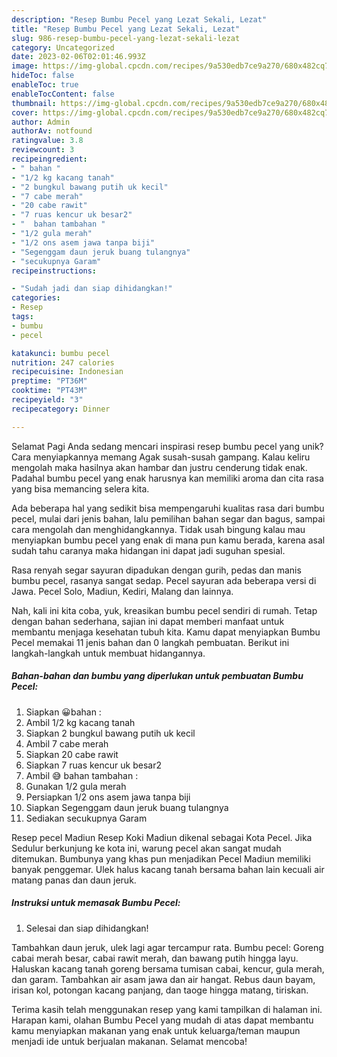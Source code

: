 ```yaml
---
description: "Resep Bumbu Pecel yang Lezat Sekali, Lezat"
title: "Resep Bumbu Pecel yang Lezat Sekali, Lezat"
slug: 986-resep-bumbu-pecel-yang-lezat-sekali-lezat
category: Uncategorized
date: 2023-02-06T02:01:46.993Z
image: https://img-global.cpcdn.com/recipes/9a530edb7ce9a270/680x482cq70/bumbu-pecel-foto-resep-utama.jpg
hideToc: false
enableToc: true
enableTocContent: false
thumbnail: https://img-global.cpcdn.com/recipes/9a530edb7ce9a270/680x482cq70/bumbu-pecel-foto-resep-utama.jpg
cover: https://img-global.cpcdn.com/recipes/9a530edb7ce9a270/680x482cq70/bumbu-pecel-foto-resep-utama.jpg
author: Admin
authorAv: notfound
ratingvalue: 3.8
reviewcount: 3
recipeingredient:
- " bahan "
- "1/2 kg kacang tanah"
- "2 bungkul bawang putih uk kecil"
- "7 cabe merah"
- "20 cabe rawit"
- "7 ruas kencur uk besar2"
- "  bahan tambahan "
- "1/2 gula merah"
- "1/2 ons asem jawa tanpa biji"
- "Segenggam daun jeruk buang tulangnya"
- "secukupnya Garam"
recipeinstructions:

- "Sudah jadi dan siap dihidangkan!"
categories:
- Resep
tags:
- bumbu
- pecel

katakunci: bumbu pecel 
nutrition: 247 calories
recipecuisine: Indonesian
preptime: "PT36M"
cooktime: "PT43M"
recipeyield: "3"
recipecategory: Dinner

---
```



Selamat Pagi Anda sedang mencari inspirasi resep bumbu pecel yang unik? Cara menyiapkannya memang Agak susah-susah gampang. Kalau keliru mengolah maka hasilnya akan hambar dan justru cenderung tidak enak. Padahal bumbu pecel yang enak harusnya kan memiliki aroma dan cita rasa yang bisa memancing selera kita.


Ada beberapa hal yang sedikit bisa mempengaruhi kualitas rasa dari bumbu pecel, mulai dari jenis bahan, lalu pemilihan bahan segar dan bagus, sampai cara mengolah dan menghidangkannya. Tidak usah bingung kalau mau menyiapkan bumbu pecel yang enak di mana pun kamu berada, karena asal sudah tahu caranya maka hidangan ini dapat jadi suguhan spesial.

Rasa renyah segar sayuran dipadukan dengan gurih, pedas dan manis bumbu pecel, rasanya sangat sedap. Pecel sayuran ada beberapa versi di Jawa. Pecel Solo, Madiun, Kediri, Malang dan lainnya.


Nah, kali ini kita coba, yuk, kreasikan bumbu pecel sendiri di rumah. Tetap dengan bahan sederhana, sajian ini dapat memberi manfaat untuk membantu menjaga kesehatan tubuh kita. Kamu dapat menyiapkan Bumbu Pecel memakai 11 jenis bahan dan 0 langkah pembuatan. Berikut ini langkah-langkah untuk membuat hidangannya.

<!--inarticleads1-->

##### Bahan-bahan dan bumbu yang diperlukan untuk pembuatan Bumbu Pecel:

1. Siapkan  😀bahan :
1. Ambil 1/2 kg kacang tanah
1. Siapkan 2 bungkul bawang putih uk kecil
1. Ambil 7 cabe merah
1. Siapkan 20 cabe rawit
1. Siapkan 7 ruas kencur uk besar2
1. Ambil  😅 bahan tambahan :
1. Gunakan 1/2 gula merah
1. Persiapkan 1/2 ons asem jawa tanpa biji
1. Siapkan Segenggam daun jeruk buang tulangnya
1. Sediakan secukupnya Garam


Resep pecel Madiun Resep Koki Madiun dikenal sebagai Kota Pecel. Jika Sedulur berkunjung ke kota ini, warung pecel akan sangat mudah ditemukan. Bumbunya yang khas pun menjadikan Pecel Madiun memiliki banyak penggemar. Ulek halus kacang tanah bersama bahan lain kecuali air matang panas dan daun jeruk. 

<!--inarticleads2-->

##### Instruksi untuk memasak Bumbu Pecel:


1. Selesai dan siap dihidangkan!

Tambahkan daun jeruk, ulek lagi agar tercampur rata. Bumbu pecel: Goreng cabai merah besar, cabai rawit merah, dan bawang putih hingga layu. Haluskan kacang tanah goreng bersama tumisan cabai, kencur, gula merah, dan garam. Tambahkan air asam jawa dan air hangat. Rebus daun bayam, irisan kol, potongan kacang panjang, dan taoge hingga matang, tiriskan. 

Terima kasih telah menggunakan resep yang kami tampilkan di halaman ini. Harapan kami, olahan Bumbu Pecel yang mudah di atas dapat membantu kamu menyiapkan makanan yang enak untuk keluarga/teman maupun menjadi ide untuk berjualan makanan. Selamat mencoba!

